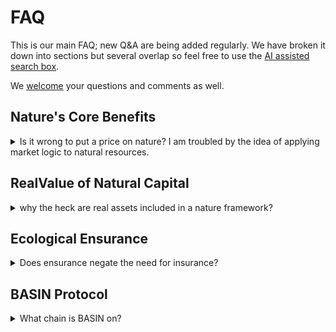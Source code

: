 # FAQ

This is our main FAQ; new Q\&A are being added regularly. We have broken it down into sections but several overlap so feel free to use the [AI assisted search box](https://docs.basin.global/provenance/the-basin-field-manual?q=).

We [welcome](../formalities/contact.md) your questions and comments as well.

## Nature's Core Benefits

<details>

<summary>Is it wrong to put a price on nature? I am troubled by the idea of applying market logic to natural resources.</summary>

Nature is already priced:\
\
![](../.gitbook/assets/image.png)

</details>

## RealValue of Natural Capital

<details>

<summary>why the heck are real assets included in a nature framework?</summary>

It's strategic. In a world of rules, we turn legal 'limitations' [into tools](https://dispatches.basin.global/the-tools-we-have) for sustainable impact. Laws aren't barriers; they're opportunities.

</details>

## Ecological Ensurance

<details>

<summary>Does ensurance negate the need for insurance?</summary>

Certainly not as insurance is the prudent thing to do.  However ensurance is specifically designed to lower insurance premiums for insureds and underwriting risk for carriers.

</details>

## BASIN Protocol

<details>

<summary>What chain is BASIN on?</summary>

Our main .basin (ERC-721) contract is on Polygon.  However the ERC-6551 Tokenbound contract and .basin 0x accounts are the same across all EVM's. Our main STREAMS (ERC-1155) contract is on Polygon as well but we are working on cross-chain implementation for this also.

</details>
